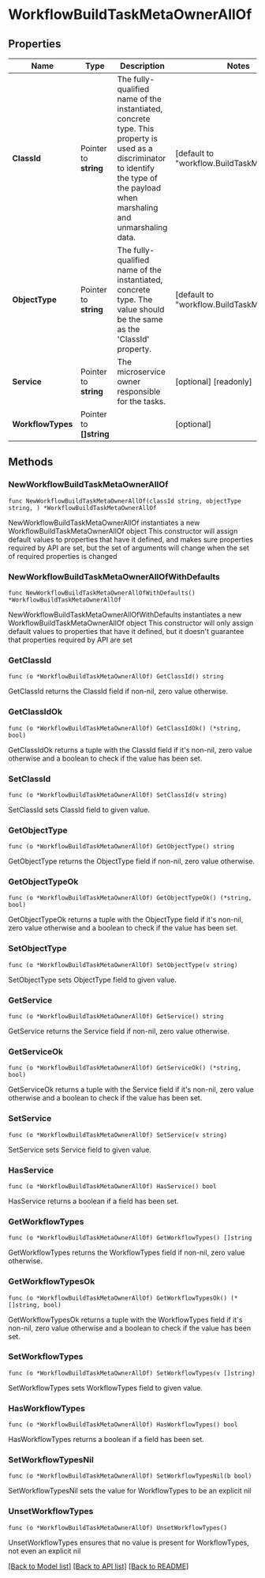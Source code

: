 # WorkflowBuildTaskMetaOwnerAllOf

## Properties

Name | Type | Description | Notes
------------ | ------------- | ------------- | -------------
**ClassId** | Pointer to **string** | The fully-qualified name of the instantiated, concrete type. This property is used as a discriminator to identify the type of the payload when marshaling and unmarshaling data. | [default to "workflow.BuildTaskMetaOwner"]
**ObjectType** | Pointer to **string** | The fully-qualified name of the instantiated, concrete type. The value should be the same as the &#39;ClassId&#39; property. | [default to "workflow.BuildTaskMetaOwner"]
**Service** | Pointer to **string** | The microservice owner responsible for the tasks. | [optional] [readonly] 
**WorkflowTypes** | Pointer to **[]string** |  | [optional] 

## Methods

### NewWorkflowBuildTaskMetaOwnerAllOf

`func NewWorkflowBuildTaskMetaOwnerAllOf(classId string, objectType string, ) *WorkflowBuildTaskMetaOwnerAllOf`

NewWorkflowBuildTaskMetaOwnerAllOf instantiates a new WorkflowBuildTaskMetaOwnerAllOf object
This constructor will assign default values to properties that have it defined,
and makes sure properties required by API are set, but the set of arguments
will change when the set of required properties is changed

### NewWorkflowBuildTaskMetaOwnerAllOfWithDefaults

`func NewWorkflowBuildTaskMetaOwnerAllOfWithDefaults() *WorkflowBuildTaskMetaOwnerAllOf`

NewWorkflowBuildTaskMetaOwnerAllOfWithDefaults instantiates a new WorkflowBuildTaskMetaOwnerAllOf object
This constructor will only assign default values to properties that have it defined,
but it doesn't guarantee that properties required by API are set

### GetClassId

`func (o *WorkflowBuildTaskMetaOwnerAllOf) GetClassId() string`

GetClassId returns the ClassId field if non-nil, zero value otherwise.

### GetClassIdOk

`func (o *WorkflowBuildTaskMetaOwnerAllOf) GetClassIdOk() (*string, bool)`

GetClassIdOk returns a tuple with the ClassId field if it's non-nil, zero value otherwise
and a boolean to check if the value has been set.

### SetClassId

`func (o *WorkflowBuildTaskMetaOwnerAllOf) SetClassId(v string)`

SetClassId sets ClassId field to given value.


### GetObjectType

`func (o *WorkflowBuildTaskMetaOwnerAllOf) GetObjectType() string`

GetObjectType returns the ObjectType field if non-nil, zero value otherwise.

### GetObjectTypeOk

`func (o *WorkflowBuildTaskMetaOwnerAllOf) GetObjectTypeOk() (*string, bool)`

GetObjectTypeOk returns a tuple with the ObjectType field if it's non-nil, zero value otherwise
and a boolean to check if the value has been set.

### SetObjectType

`func (o *WorkflowBuildTaskMetaOwnerAllOf) SetObjectType(v string)`

SetObjectType sets ObjectType field to given value.


### GetService

`func (o *WorkflowBuildTaskMetaOwnerAllOf) GetService() string`

GetService returns the Service field if non-nil, zero value otherwise.

### GetServiceOk

`func (o *WorkflowBuildTaskMetaOwnerAllOf) GetServiceOk() (*string, bool)`

GetServiceOk returns a tuple with the Service field if it's non-nil, zero value otherwise
and a boolean to check if the value has been set.

### SetService

`func (o *WorkflowBuildTaskMetaOwnerAllOf) SetService(v string)`

SetService sets Service field to given value.

### HasService

`func (o *WorkflowBuildTaskMetaOwnerAllOf) HasService() bool`

HasService returns a boolean if a field has been set.

### GetWorkflowTypes

`func (o *WorkflowBuildTaskMetaOwnerAllOf) GetWorkflowTypes() []string`

GetWorkflowTypes returns the WorkflowTypes field if non-nil, zero value otherwise.

### GetWorkflowTypesOk

`func (o *WorkflowBuildTaskMetaOwnerAllOf) GetWorkflowTypesOk() (*[]string, bool)`

GetWorkflowTypesOk returns a tuple with the WorkflowTypes field if it's non-nil, zero value otherwise
and a boolean to check if the value has been set.

### SetWorkflowTypes

`func (o *WorkflowBuildTaskMetaOwnerAllOf) SetWorkflowTypes(v []string)`

SetWorkflowTypes sets WorkflowTypes field to given value.

### HasWorkflowTypes

`func (o *WorkflowBuildTaskMetaOwnerAllOf) HasWorkflowTypes() bool`

HasWorkflowTypes returns a boolean if a field has been set.

### SetWorkflowTypesNil

`func (o *WorkflowBuildTaskMetaOwnerAllOf) SetWorkflowTypesNil(b bool)`

 SetWorkflowTypesNil sets the value for WorkflowTypes to be an explicit nil

### UnsetWorkflowTypes
`func (o *WorkflowBuildTaskMetaOwnerAllOf) UnsetWorkflowTypes()`

UnsetWorkflowTypes ensures that no value is present for WorkflowTypes, not even an explicit nil

[[Back to Model list]](../README.md#documentation-for-models) [[Back to API list]](../README.md#documentation-for-api-endpoints) [[Back to README]](../README.md)


